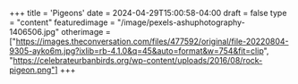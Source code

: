 +++
title = 'Pigeons'
date = 2024-04-29T15:00:58-04:00
draft = false
type = "content"
featuredimage = "/image/pexels-ashuphotography-1406506.jpg"
otherimage = ["https://images.theconversation.com/files/477592/original/file-20220804-9305-ayko6m.jpg?ixlib=rb-4.1.0&q=45&auto=format&w=754&fit=clip", "https://celebrateurbanbirds.org/wp-content/uploads/2016/08/rock-pigeon.png"]
+++
